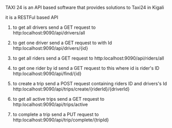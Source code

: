 TAXI 24 is an API based software that provides solutions to Taxi24 in Kigali

it is a RESTFul based API

1. to get all drivers send a GET request to
     http:localhost:9090/api/drivers/all
     
2. to get one driver send a GET request to with Id
     http:localhost:9090/api/drivers/{id}
    
3. to get all riders send a GET request to
        http:localhost:9090/api/riders/all
      
4. to get one rider by id send a GET request to this where id is rider's ID
        http:localhost:9090/api/find/{id}
        
5. to create a trip send a POST request containing riders ID and drivers's Id
        http:localhost:9090/api/trips/create/{riderId}/{driverId}
        
6. to get all active trips send a GET request to
        http:localhost:9090/api/trips/active
        
7. to complete a trip send a PUT request to
        http:localhost:9090/api/trip/complete/{tripId}               
        

